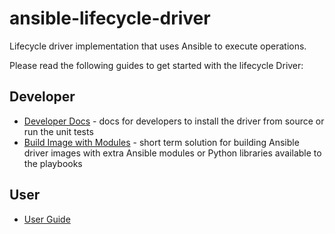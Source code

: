 # ansible-lifecycle-driver
Lifecycle driver implementation that uses Ansible to execute operations.

Please read the following guides to get started with the lifecycle Driver:

## Developer

- [Developer Docs](./developer_docs/index.md) - docs for developers to install the driver from source or run the unit tests
- [Build Image with Modules](./building_image_with_extra_modules.md) - short term solution for building Ansible driver images with extra Ansible modules or Python libraries available to the playbooks

## User

- [User Guide](./docs/index.md)